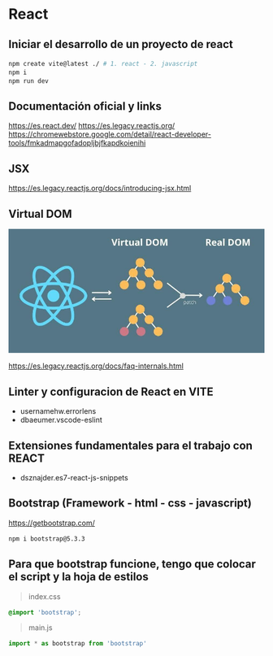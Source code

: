 # React

## Iniciar el desarrollo de un proyecto de react

```sh
npm create vite@latest ./ # 1. react - 2. javascript
npm i
npm run dev
```

## Documentación oficial y links

<https://es.react.dev/>
<https://es.legacy.reactjs.org/>
<https://chromewebstore.google.com/detail/react-developer-tools/fmkadmapgofadopljbjfkapdkoienihi>

## JSX

<https://es.legacy.reactjs.org/docs/introducing-jsx.html>

## Virtual DOM

![react](_ref/dom-virutal.png)

<https://es.legacy.reactjs.org/docs/faq-internals.html>

## Linter y configuracion de React en VITE

* usernamehw.errorlens
* dbaeumer.vscode-eslint

## Extensiones fundamentales para el trabajo con REACT

* dsznajder.es7-react-js-snippets

## Bootstrap (Framework - html - css - javascript)

<https://getbootstrap.com/>

```sh
npm i bootstrap@5.3.3
```

## Para que bootstrap funcione, tengo que colocar el script y la hoja de estilos

> index.css

```css
@import 'bootstrap';
```

> main.js

```js
import * as bootstrap from 'bootstrap'
```